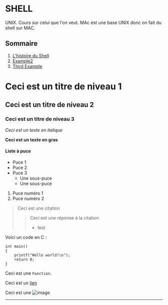 # SHELL

UNIX. Cours sur celui que l'on veut. MAc est une base UNIX donc on fait du shell sur MAC. 

## Sommaire
1. [L'histoire du Shell](SHELL/histoire.md)
2. [Example2](#example2)
3. [Third Example](#third-example)

# Ceci est un titre de niveau 1
## Ceci est un titre de niveau 2
### Ceci est un titre de niveau 3


*Ceci est un texte en italique*

**Ceci est un texte en gras**

#### Liste à puce ####

* Puce 1
* Puce 2
* Puce 3 
    * Une sous-puce
    * Une sous-puce

1. Puce numéro 1
2. Puce numéro 2

> Ceci est une citation
>> Ceci est une réponse à la citation
>> 
>> * test 


Voici un code en C :

    int main()
    {
        printf("Hello world!\n");
        return 0;
    }

Ceci est une `Fonction`.

Ceci est un [lien](http://www.google.fr)

Ceci est une ![image](oliviamoreau/Desktop/test.jpg)


---------
